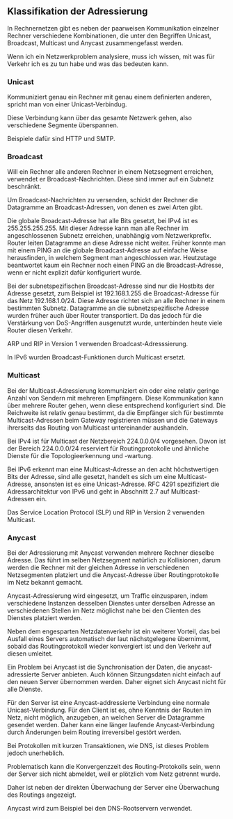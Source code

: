 
## Klassifikation der Adressierung

In Rechnernetzen gibt es neben der paarweisen Kommunikation einzelner Rechner
verschiedene Kombinationen, die unter den Begriffen Unicast, Broadcast,
Multicast und Anycast zusammengefasst werden.

Wenn ich ein Netzwerkproblem analysiere, muss ich wissen, mit was für Verkehr
ich es zu tun habe und was das bedeuten kann.

### Unicast

Kommuniziert genau ein Rechner mit genau einem definierten anderen, spricht
man von einer Unicast-Verbindug.

Diese Verbindung kann über das gesamte Netzwerk gehen, also verschiedene
Segmente überspannen.

Beispiele dafür sind HTTP und SMTP.

### Broadcast

Will ein Rechner alle anderen Rechner in einem Netzsegment erreichen,
verwendet er Broadcast-Nachrichten.
Diese sind immer auf ein Subnetz beschränkt.

Um Broadcast-Nachrichten zu versenden, schickt der Rechner die Datagramme an
Broadcast-Adressen, von denen es zwei Arten gibt.

Die globale Broadcast-Adresse hat alle Bits gesetzt, bei IPv4 ist es
255.255.255.255.
Mit dieser Adresse kann man alle Rechner im angeschlossenen Subnetz erreichen,
unabhängig vom Netzwerkprefix.
Router leiten Datagramme an diese Adresse nicht weiter.
Früher konnte man mit einem PING an die globale Broadcast-Adresse auf einfache
Weise herausfinden, in welchem Segment man angeschlossen war.
Heutzutage beantwortet kaum ein Rechner noch einen PING an die
Broadcast-Adresse, wenn er nicht explizit dafür konfiguriert wurde.

Bei der subnetspezifischen Broadcast-Adresse sind nur die Hostbits der Adresse
gesetzt, zum Beispiel ist 192.168.1.255 die Broadcast-Adresse für das Netz
192.168.1.0/24.
Diese Adresse richtet sich an alle Rechner in einem bestimmten Subnetz.
Datagramme an die subnetzspezifische Adresse wurden früher auch über Router
transportiert.
Da das jedoch für die Verstärkung von DoS-Angriffen ausgenutzt wurde,
unterbinden heute viele Router diesen Verkehr.

ARP und RIP in Version 1 verwenden Broadcast-Adresssierung.

In IPv6 wurden Broadcast-Funktionen durch Multicast ersetzt.

### Multicast

Bei der Multicast-Adressierung kommuniziert ein oder eine relativ geringe
Anzahl von Sendern mit mehreren Empfängern.
Diese Kommunikation kann über mehrere Router gehen, wenn diese entsprechend
konfiguriert sind.
Die Reichweite ist relativ genau bestimmt, da die Empfänger sich für bestimmte
Multicast-Adressen beim Gateway registrieren müssen und die Gateways
ihrerseits das Routing von Multicast untereinander aushandeln.

Bei IPv4 ist für Multicast der Netzbereich 224.0.0.0/4 vorgesehen.
Davon ist der Bereich 224.0.0.0/24 reserviert für Routingprotokolle und
ähnliche Dienste für die Topologieerkennung und -wartung.

Bei IPv6 erkennt man eine Multicast-Adresse an den acht höchstwertigen Bits
der Adresse, sind alle gesetzt, handelt es sich um eine Multicast-Adresse,
ansonsten ist es eine Unicast-Adresse. RFC 4291 spezifiziert die
Adressarchitektur von IPv6 und geht in Abschnitt 2.7 auf Multicast-Adressen
ein. 

Das Service Location Protocol (SLP) und RIP in Version 2 verwenden Multicast.

### Anycast

Bei der Adressierung mit Anycast verwenden mehrere Rechner dieselbe Adresse.
Das führt im selben Netzsegment natürlich zu Kollisionen, darum werden die
Rechner mit der gleichen Adresse in verschiedenen Netzsegmenten platziert und
die Anycast-Adresse über Routingprotokolle im Netz bekannt gemacht.

Anycast-Adressierung wird eingesetzt, um Traffic einzusparen, indem
verschiedene Instanzen desselben Dienstes unter derselben Adresse an
verschiedenen Stellen im Netz möglichst nahe bei den Clienten des Dienstes
platziert werden.

Neben dem engesparten Netzdatenverkehr ist ein weiterer Vorteil, das bei
Ausfall eines Servers automatisch der laut nächstgelegene übernimmt,
sobald das Routingprotokoll wieder konvergiert ist und den Verkehr auf diesen
umleitet.

Ein Problem bei Anycast ist die Synchronisation der Daten, die
anycast-adressierte Server anbieten.
Auch können Sitzungsdaten nicht einfach auf den neuen Server übernommen
werden. Daher eignet sich Anycast nicht für alle Dienste.

Für den Server ist eine Anycast-addressierte Verbindung eine normale
Unicast-Verbindung.
Für den Client ist es, ohne Kenntnis der Routen im Netz, nicht möglich,
anzugeben, an welchen Server die Datagramme gesendet werden.
Daher kann eine länger laufende Anycast-Verbindung durch Änderungen beim
Routing irreversibel gestört werden.

Bei Protokollen mit kurzen Transaktionen, wie DNS, ist dieses Problem jedoch
unerheblich.

Problematisch kann die Konvergenzzeit des Routing-Protokolls sein, wenn der
Server sich nicht abmeldet, weil er plötzlich vom Netz getrennt wurde.

Daher ist neben der direkten Überwachung der Server eine Überwachung des
Routings angezeigt.

Anycast wird zum Beispiel bei den DNS-Rootservern verwendet.

